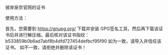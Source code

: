 彼岸泉奈官网的证书

使用方法：

首先，您需要到 https://gnupg.org/ 下载并安装 GPG签名工具，然后再下载该证书后并进行解压缩。最后核对该证书指纹： b533859b0b6ad7abf8b4dfd727454defbcf95f90 如为一致，请导入并信任该证书。 如不一致，请拒绝并删除该证书！
